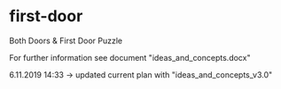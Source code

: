 # first-door
Both Doors &amp; First Door Puzzle

For further information see document "ideas_and_concepts.docx"

6.11.2019 14:33 -> updated current plan with "ideas_and_concepts_v3.0"

